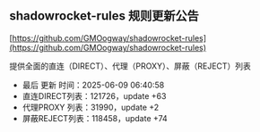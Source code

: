 ## shadowrocket-rules 规则更新公告

[https://github.com/GMOogway/shadowrocket-rules](https://github.com/GMOogway/shadowrocket-rules)

提供全面的直连（DIRECT）、代理（PROXY）、屏蔽（REJECT）列表
- 最后 更新 时间：2025-06-09 06:40:58
- 直连DIRECT列表：121726，update +63
- 代理PROXY 列表：31990，update +2
- 屏蔽REJECT列表：118458，update +74